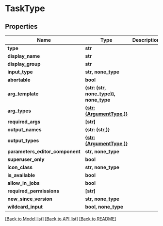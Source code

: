 # TaskType


## Properties

Name | Type | Description | Notes
------------ | ------------- | ------------- | -------------
**type** | **str** |  | 
**display_name** | **str** |  | 
**display_group** | **str** |  | 
**input_type** | **str, none_type** |  | 
**abortable** | **bool** |  | 
**arg_template** | **{str: (str, none_type)}, none_type** |  | 
**arg_types** | [**{str: (ArgumentType,)}**](ArgumentType.md) |  | [readonly] 
**required_args** | **[str]** |  | 
**output_names** | **{str: (str,)}** |  | 
**output_types** | [**{str: (ArgumentType,)}**](ArgumentType.md) |  | [readonly] 
**parameters_editor_component** | **str, none_type** |  | 
**superuser_only** | **bool** |  | 
**icon_class** | **str, none_type** |  | 
**is_available** | **bool** |  | [readonly] 
**allow_in_jobs** | **bool** |  | 
**required_permissions** | **[str]** |  | 
**new_since_version** | **str, none_type** |  | 
**wildcard_input** | **bool, none_type** |  | 

[[Back to Model list]](../#documentation-for-models) [[Back to API list]](../#documentation-for-api-endpoints) [[Back to README]](../)


